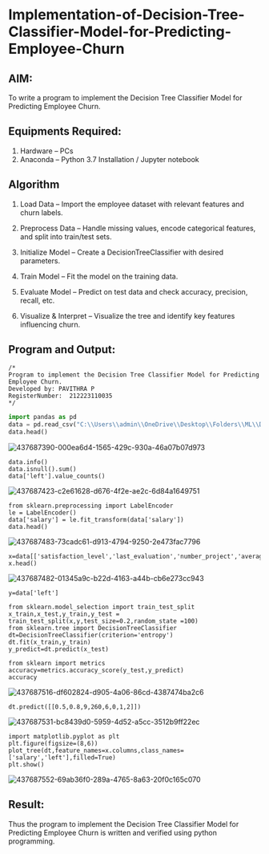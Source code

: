 # Implementation-of-Decision-Tree-Classifier-Model-for-Predicting-Employee-Churn

## AIM:
To write a program to implement the Decision Tree Classifier Model for Predicting Employee Churn.

## Equipments Required:
1. Hardware – PCs
2. Anaconda – Python 3.7 Installation / Jupyter notebook

## Algorithm
1. Load Data – Import the employee dataset with relevant features and churn labels.

2. Preprocess Data – Handle missing values, encode categorical features, and split into train/test sets.

3. Initialize Model – Create a DecisionTreeClassifier with desired parameters.

4. Train Model – Fit the model on the training data.

5. Evaluate Model – Predict on test data and check accuracy, precision, recall, etc.

6. Visualize & Interpret – Visualize the tree and identify key features influencing churn.

## Program and Output:
```
/*
Program to implement the Decision Tree Classifier Model for Predicting Employee Churn.
Developed by: PAVITHRA P
RegisterNumber:  212223110035
*/
```

```python
import pandas as pd
data = pd.read_csv("C:\\Users\\admin\\OneDrive\\Desktop\\Folders\\ML\\DATASET-20250226\\Employee.csv")
data.head()
```
![437687390-000ea6d4-1565-429c-930a-46a07b07d973](https://github.com/user-attachments/assets/168fb555-0343-4a45-99bf-bbc994bb808c)

```
data.info()
data.isnull().sum()
data['left'].value_counts()
```
![437687423-c2e61628-d676-4f2e-ae2c-6d84a1649751](https://github.com/user-attachments/assets/3b633906-73a4-41f8-8d8e-ba0c99617ecb)

```
from sklearn.preprocessing import LabelEncoder
le = LabelEncoder()
data['salary'] = le.fit_transform(data['salary'])
data.head()
```
![437687483-73cadc61-d913-4794-9250-2e473fac7796](https://github.com/user-attachments/assets/95003466-f2eb-4ae1-8246-38bd15e50c45)

```
x=data[['satisfaction_level','last_evaluation','number_project','average_montly_hours','time_spend_company','Work_accident','promotion_last_5years','salary']]
x.head()
```
![437687482-01345a9c-b22d-4163-a44b-cb6e273cc943](https://github.com/user-attachments/assets/8ade3d28-4b55-4a92-8cf8-224d98aef905)

```
y=data['left']

from sklearn.model_selection import train_test_split
x_train,x_test,y_train,y_test = train_test_split(x,y,test_size=0.2,random_state =100)
from sklearn.tree import DecisionTreeClassifier
dt=DecisionTreeClassifier(criterion='entropy')
dt.fit(x_train,y_train)
y_predict=dt.predict(x_test)

from sklearn import metrics
accuracy=metrics.accuracy_score(y_test,y_predict)
accuracy
```
![437687516-df602824-d905-4a06-86cd-4387474ba2c6](https://github.com/user-attachments/assets/cca0cea3-0794-42fd-be21-a3a334aa1f28)
```
dt.predict([[0.5,0.8,9,260,6,0,1,2]])
```
![437687531-bc8439d0-5959-4d52-a5cc-3512b9ff22ec](https://github.com/user-attachments/assets/5c4890cd-4add-479d-b9a3-97c50843407f)
```
import matplotlib.pyplot as plt
plt.figure(figsize=(8,6))
plot_tree(dt,feature_names=x.columns,class_names=['salary','left'],filled=True)
plt.show()
```
![437687552-69ab36f0-289a-4765-8a63-20f0c165c070](https://github.com/user-attachments/assets/b1b91647-1280-4481-a9af-3c55625cf6f7)


## Result:
Thus the program to implement the  Decision Tree Classifier Model for Predicting Employee Churn is written and verified using python programming.
